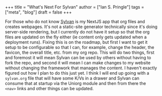 +++
title = "What's Next For Sylvan"
author = ["Ian S. Pringle"]
tags = ["meta", "blog"]
draft = false
+++

For those who do not know [Sylvan](https://github.com/pard68/sylvan) is my NextJS app that org files and creates
webpages. It's not a static-site generator technically since it's doing
server-side rendering, but I currently do not have it setup so that the org
files are updated on the fly either (ie content only gets updated when a
deployment runs). Fixing this is on the roadmap, but first I want to get it
setup to be configurable so that I can, for example, change the header, the
favicon, the overall title, etc. from my org repo. This will do two things,
first and foremost it will mean Sylvan can be used by others without having to
fork the repo, and second it will mean I can make changes to my website without
changing the framework that manages the content. I haven't exactly figured out
how I plan to do this just yet. I think I will end up going with a `sylvan.org`
file that will have some K/Vs in a drawer and Sylvan can consume that at startup
via the Uniorg module and then from there the `<nav>` links and other things can
be updated.
